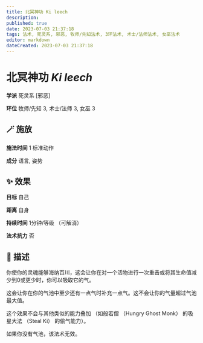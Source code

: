 ```yaml
---
title: 北冥神功 Ki leech
description: 
published: true
date: 2023-07-03 21:37:18
tags: 法术, 死灵系, 邪恶, 牧师/先知法术, 3环法术, 术士/法师法术, 女巫法术
editor: markdown
dateCreated: 2023-07-03 21:37:18
---
```


# **北冥神功** *Ki leech*

**学派** 死灵系 \[邪恶\] 

**环位** 牧师/先知 3, 术士/法师 3, 女巫 3

## 🪄 施放

**施法时间** 1 标准动作

**成分** 语言, 姿势

## ✨ 效果 

**目标** 自己 

**距离** 自身  

**持续时间** 1分钟/等级 （可解消） 

**法术抗力** 否

## 📖 描述

你使你的灵魂能够海纳百川，这会让你在对一个活物进行一次重击或将其生命值减少到0或更少时，你可以吸取它的气。

这会让你在你的气池中至少还有一点气时补充一点气。这不会让你的气量超过气池最大值。

这个效果不会与其他类似的能力叠加 （如般若僧 （Hungry Ghost Monk） 的吸星大法 （Steal Ki） 的偷气能力）。

如果你没有气池，该法术无效。
    